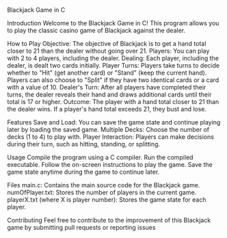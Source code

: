 Blackjack Game in C

Introduction
Welcome to the Blackjack Game in C! This program allows you to play the classic casino game of Blackjack against the dealer.



How to Play
Objective: The objective of Blackjack is to get a hand total closer to 21 than the dealer without going over 21.
Players: You can play with 2 to 4 players, including the dealer.
Dealing: Each player, including the dealer, is dealt two cards initially.
Player Turns: Players take turns to decide whether to "Hit" (get another card) or "Stand" (keep the current hand). Players can also choose to "Split" if they have two identical cards or a card with a value of 10.
Dealer's Turn: After all players have completed their turns, the dealer reveals their hand and draws additional cards until their total is 17 or higher.
Outcome: The player with a hand total closer to 21 than the dealer wins. If a player's hand total exceeds 21, they bust and lose.


Features
Save and Load: You can save the game state and continue playing later by loading the saved game.
Multiple Decks: Choose the number of decks (1 to 4) to play with.
Player Interaction: Players can make decisions during their turn, such as hitting, standing, or splitting.


Usage
Compile the program using a C compiler.
Run the compiled executable.
Follow the on-screen instructions to play the game.
Save the game state anytime during the game to continue later.


Files
main.c: Contains the main source code for the Blackjack game.
numOfPlayer.txt: Stores the number of players in the current game.
playerX.txt (where X is player number): Stores the game state for each player.


Contributing
Feel free to contribute to the improvement of this Blackjack game by submitting pull requests or reporting issues
